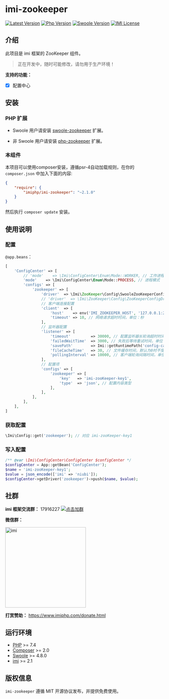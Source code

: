 # imi-zookeeper

[![Latest Version](https://img.shields.io/packagist/v/imiphp/imi-zookeeper.svg)](https://packagist.org/packages/imiphp/imi-zookeeper)
[![Php Version](https://img.shields.io/badge/php-%3E=7.4-brightgreen.svg)](https://secure.php.net/)
[![Swoole Version](https://img.shields.io/badge/swoole-%3E=4.8.0-brightgreen.svg)](https://github.com/swoole/swoole-src)
[![IMI License](https://img.shields.io/github/license/imiphp/imi-zookeeper.svg)](https://github.com/imiphp/imi-zookeeper/blob/master/LICENSE)

## 介绍

此项目是 imi 框架的 ZooKeeper 组件。

> 正在开发中，随时可能修改，请勿用于生产环境！

**支持的功能：**

* [x] 配置中心

## 安装

### PHP 扩展

* Swoole 用户请安装 [swoole-zookeeper](https://github.com/swoole/ext-zookeeper) 扩展。

* 非 Swoole 用户请安装 [php-zookeeper](<https://github.com/php-zookeeper/php-zookeeper>) 扩展。

### 本组件

本项目可以使用composer安装，遵循psr-4自动加载规则，在你的 `composer.json` 中加入下面的内容:

```json
{
    "require": {
        "imiphp/imi-zookeeper": "~2.1.0"
    }
}
```

然后执行 `composer update` 安装。

## 使用说明

### 配置

`@app.beans`：

```php
[
    'ConfigCenter' => [
        // 'mode'    => \Imi\ConfigCenter\Enum\Mode::WORKER, // 工作进程模式
        'mode'    => \Imi\ConfigCenter\Enum\Mode::PROCESS, // 进程模式
        'configs' => [
            'zookeeper' => [
                'driver'  => \Imi\ZooKeeper\Config\SwooleZooKeeperConfigDriver::class, // Swoole 驱动
                // 'driver'  => \Imi\ZooKeeper\Config\ZooKeeperConfigDriver::class, // 非 Swoole 驱动
                // 客户端连接配置
                'client'  => [
                    'host'    => env('IMI_ZOOKEEPER_HOST', '127.0.0.1:2181'), // 主机名:端口
                    'timeout' => 10, // 网络请求超时时间，单位：秒
                ],
                // 监听器配置
                'listener' => [
                    'timeout'         => 30000, // 配置监听器长轮询超时时间，单位：毫秒
                    'failedWaitTime'  => 3000, // 失败后等待重试时间，单位：毫秒
                    'savePath'        => Imi::getRuntimePath('config-cache'), // 配置保存路径，默认为空不保存到文件。php-fpm 模式请一定要设置！
                    'fileCacheTime'   => 30, // 文件缓存时间，默认为0时不受缓存影响，此配置只影响 pull 操作。php-fpm 模式请一定要设置为大于0的值！
                    'pollingInterval' => 10000, // 客户端轮询间隔时间，单位：毫秒
                ],
                // 配置项
                'configs' => [
                    'zookeeper' => [
                        'key'   => 'imi-zooKeeper-key1',
                        'type'  => 'json', // 配置内容类型
                    ],
                ],
            ],
        ],
    ],
]
```

### 获取配置

```php
\Imi\Config::get('zookeeper'); // 对应 imi-zooKeeper-key1
```

### 写入配置

```php
/** @var \Imi\ConfigCenter\ConfigCenter $configCenter */
$configCenter = App::getBean('ConfigCenter');
$name = 'imi-zooKeeper-key1';
$value = json_encode(['imi' => 'niubi']);
$configCenter->getDriver('zookeeper')->push($name, $value);
```

## 社群

**imi 框架交流群：** 17916227 [![点击加群](https://pub.idqqimg.com/wpa/images/group.png "点击加群")](https://jq.qq.com/?_wv=1027&k=5wXf4Zq)

**微信群：**

<img src="https://github.com/imiphp/imi/raw/2.1/res/wechat.png" alt="imi" width="256px" />

**打赏赞助：** <https://www.imiphp.com/donate.html>

## 运行环境

* [PHP](https://php.net/) >= 7.4
* [Composer](https://getcomposer.org/) >= 2.0
* [Swoole](https://www.swoole.com/) >= 4.8.0
* [imi](https://www.imiphp.com/) >= 2.1

## 版权信息

`imi-zookeeper` 遵循 MIT 开源协议发布，并提供免费使用。
